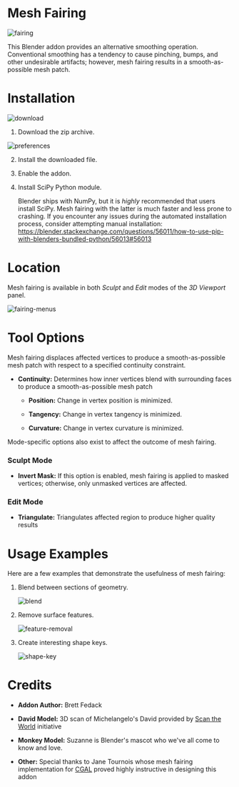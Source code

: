 # **Mesh Fairing**

![fairing](https://user-images.githubusercontent.com/8960984/59396054-36e85880-8d44-11e9-873b-d8aa2293b2d5.gif)

This Blender addon provides an alternative smoothing operation. Conventional smoothing has a tendency to cause pinching, bumps, and other undesirable artifacts; however, mesh fairing results in a smooth-as-possible mesh patch.

# **Installation**

![download](https://user-images.githubusercontent.com/8960984/59553680-ab461600-8f55-11e9-8332-8f617fb40965.png)

1. Download the zip archive.

![preferences](https://user-images.githubusercontent.com/8960984/59553683-ae410680-8f55-11e9-91e9-0009257f0abb.png)

2. Install the downloaded file.

3. Enable the addon.

4. Install SciPy Python module.

	Blender ships with NumPy, but it is *highly* recommended that users install SciPy. Mesh fairing with the latter is much faster and less prone to crashing. If you encounter any issues during the automated installation process, consider attempting manual installation: https://blender.stackexchange.com/questions/56011/how-to-use-pip-with-blenders-bundled-python/56013#56013

# **Location**

Mesh fairing is available in both *Sculpt* and *Edit* modes of the *3D Viewport* panel.

![fairing-menus](https://user-images.githubusercontent.com/8960984/59396675-18379100-8d47-11e9-8146-93c5b6ba5077.png)

# **Tool Options**

Mesh fairing displaces affected vertices to produce a smooth-as-possible mesh patch with respect to a specified continuity constraint.

* **Continuity:** Determines how inner vertices blend with surrounding faces to produce a smooth-as-possible mesh patch

	* **Position:** Change in vertex position is minimized.

	* **Tangency:** Change in vertex tangency is minimized.

	* **Curvature:** Change in vertex curvature is minimized.

Mode-specific options also exist to affect the outcome of mesh fairing.

### **Sculpt Mode** ###

* **Invert Mask:** If this option is enabled, mesh fairing is applied to masked vertices; otherwise, only unmasked vertices are affected.

### **Edit Mode** ###

* **Triangulate:** Triangulates affected region to produce higher quality results

# **Usage Examples**

Here are a few examples that demonstrate the usefulness of mesh fairing:

1. Blend between sections of geometry.

	![blend](https://user-images.githubusercontent.com/8960984/59396662-09e97500-8d47-11e9-93a4-eb9d47ef007d.png)

2. Remove surface features.

	![feature-removal](https://user-images.githubusercontent.com/8960984/59397232-11aa1900-8d49-11e9-9fee-d54181dc2e0b.gif)

3. Create interesting shape keys.

	![shape-key](https://user-images.githubusercontent.com/8960984/59396649-00600d00-8d47-11e9-838d-77d3b1a06c81.gif)

# **Credits**

* **Addon Author:** Brett Fedack

* **David Model:** 3D scan of Michelangelo's David provided by [Scan the World](https://www.myminifactory.com/object/3d-print-head-of-michelangelo-s-david-52645) initiative

* **Monkey Model:** Suzanne is Blender's mascot who we've all come to know and love.

* **Other:** Special thanks to Jane Tournois whose mesh fairing implementation for [CGAL](https://github.com/CGAL/cgal/blob/master/Polygon_mesh_processing/include/CGAL/Polygon_mesh_processing/internal/fair_impl.h) proved highly instructive in designing this addon
